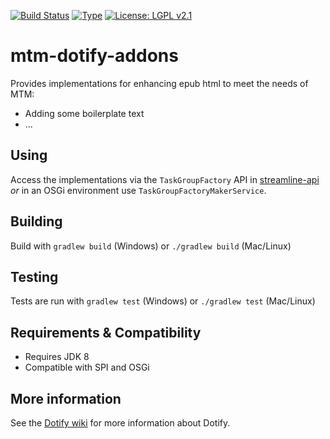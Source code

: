[![Build Status](https://travis-ci.org/mtmse/mtm-dotify-addons.svg?branch=master)](https://travis-ci.org/mtmse/mtm-dotify-addons)
[![Type](https://img.shields.io/badge/type-provider_bundle-blue.svg)](https://github.com/brailleapps/wiki/wiki/Types)
[![License: LGPL v2.1](https://img.shields.io/badge/License-LGPL%20v2%2E1%20%28or%20later%29-blue.svg)](https://www.gnu.org/licenses/lgpl-2.1)

# mtm-dotify-addons #
Provides implementations for enhancing epub html to meet the needs of MTM:
- Adding some boilerplate text
- ... 

## Using ##

Access the implementations via the `TaskGroupFactory` API in [streamline-api](http://search.maven.org/#search%7Cgav%7C1%7Cg%3A%22org.daisy.streamline%22%20AND%20a%3A%22streamline-api%22) _or_ in an OSGi environment use  `TaskGroupFactoryMakerService`.

## Building ##
Build with `gradlew build` (Windows) or `./gradlew build` (Mac/Linux)

## Testing ##
Tests are run with `gradlew test` (Windows) or `./gradlew test` (Mac/Linux)

## Requirements & Compatibility ##
- Requires JDK 8
- Compatible with SPI and OSGi

## More information ##
See the [Dotify wiki](https://github.com/brailleapps/wiki/wiki) for more information about Dotify.
